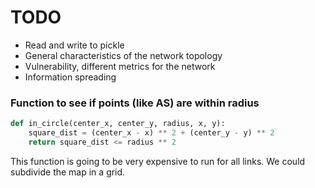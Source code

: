 # TODO



- Read and write to pickle
- General characteristics of the network topology
- Vulnerability, different metrics for the network
- Information spreading



### Function to see if points (like AS) are within radius

```python
def in_circle(center_x, center_y, radius, x, y):
    square_dist = (center_x - x) ** 2 + (center_y - y) ** 2
    return square_dist <= radius ** 2
```

This function is going to be very expensive to run for all links. We could subdivide the map in a grid.